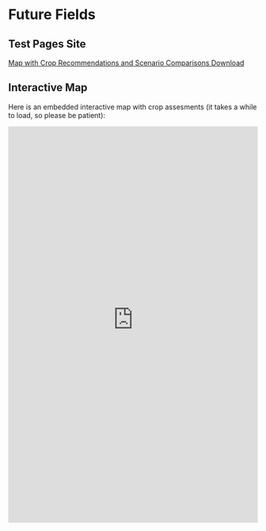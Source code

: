 # Future Fields


## Test Pages Site

[Map with Crop Recommendations and Scenario Comparisons Download](https://future-fields.s3.amazonaws.com/map_with_crop_recommendations_popup_and_scenario_comparisons.html)


## Interactive Map

Here is an embedded interactive map with crop assesments (it takes a while to load, so please be patient):

<!--- https://future-fields.s3.amazonaws.com/sample_map4.html --->

<iframe src="https://future-fields.s3.amazonaws.com/map_with_crop_recommendations_popup_and_scenario_comparisons.html" 
        width="100%" 
        height="800" 
        frameborder="0" 
        allowfullscreen>
</iframe>






